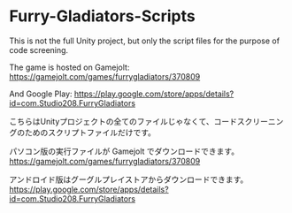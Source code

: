 # Furry-Gladiators-Scripts

This is not the full Unity project, but only the script files for the purpose of code screening.

The game is hosted on Gamejolt: 
https://gamejolt.com/games/furrygladiators/370809

And Google Play: 
https://play.google.com/store/apps/details?id=com.Studio208.FurryGladiators

こちらはUnityプロジェクトの全てのファイルじゃなくて、コードスクリーニングのためのスクリプトファイルだけです。

パソコン版の実行ファイルが Gamejolt でダウンロードできます。
https://gamejolt.com/games/furrygladiators/370809

アンドロイド版はグーグルプレイストアからダウンロードできます。
https://play.google.com/store/apps/details?id=com.Studio208.FurryGladiators
